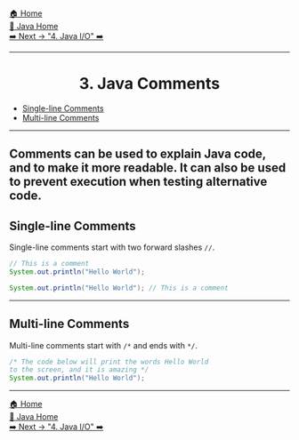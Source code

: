 [🏠 Home](../../../README.md) <br/>
[🍵 Java Home](../Java.md) <br/>
[➡️ Next -> "4. Java I/O" ➡️](./4.%20Java%20-%20Input%20&%20Output.md)

---

<h1 style="text-align: center">3. Java Comments</h1>

- [Single-line Comments](#single-line-comments)
- [Multi-line Comments](#multi-line-comments)

---
Comments can be used to explain Java code, and to make it more readable. It can also be used to prevent execution when testing alternative code.
---

## Single-line Comments

Single-line comments start with two forward slashes `//`.

```java
// This is a comment
System.out.println("Hello World");
```

```java
System.out.println("Hello World"); // This is a comment
```
---

## Multi-line Comments
Multi-line comments start with `/*` and ends with `*/`.
```java
/* The code below will print the words Hello World
to the screen, and it is amazing */
System.out.println("Hello World");
```

---

[🏠 Home](../../../README.md) <br/>
[🍵 Java Home](../Java.md) <br/>
[➡️ Next -> "4. Java I/O" ➡️](./4.%20Java%20-%20Input%20&%20Output.md)
